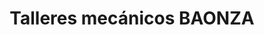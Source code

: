 ---
title: "Talleres mecánicos BAONZA"
url: /mostoles/talleres-mecanicos-baonza/
shop: reparación de automóviles
---